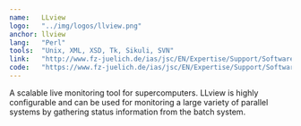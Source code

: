 ```yaml
---
name:   LLview
logo:   "../img/logos/llview.png"
anchor: llview
lang:   "Perl"
tools:  "Unix, XML, XSD, Tk, Sikuli, SVN"
link:   "http://www.fz-juelich.de/ias/jsc/EN/Expertise/Support/Software/LLview/_node.html"
code:   "https://www.fz-juelich.de/ias/jsc/EN/Expertise/Support/Software/LLview/llview-download_node.html"
---
```

A scalable live monitoring tool for supercomputers. LLview is highly configurable and can be used
for monitoring a large variety of parallel systems by gathering status information from the batch
system.